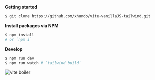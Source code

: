 **Getting started**

 ```bash
 $ git clone https://github.com/xhundo/vite-vanillaJS-tailwind.git
 ```
 
 
 **Install packages via NPM**
 ```bash
 $ npm install
 # or `npm i`
 ```
 
 
**Develop**
 ```bash
$ npm run dev
$ npm run watch # `tailwind build` 
 ```
 
 ![vite boiler](https://user-images.githubusercontent.com/98115017/226140607-8d117e69-6ce0-4aa0-8c45-73588f12517d.jpg)


 
 

